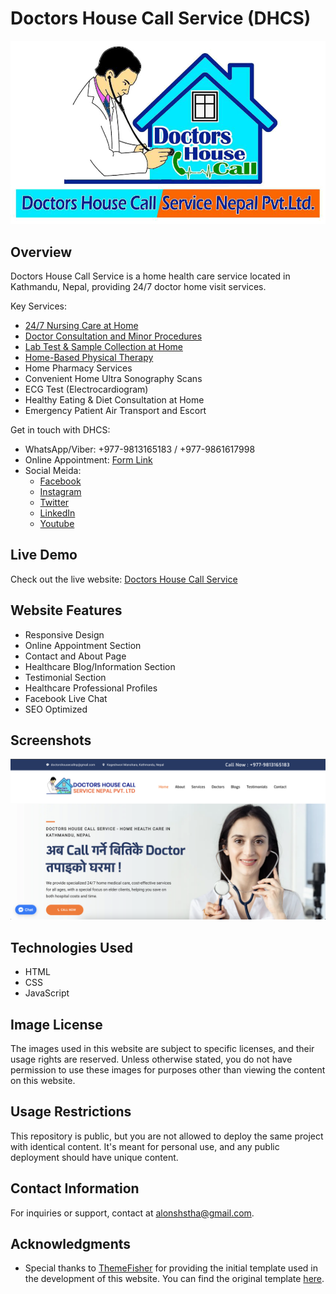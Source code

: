 # Doctors House Call Service (DHCS)

![DHCS Logo](/static/images/fulllogo.png)

## Overview

Doctors House Call Service is a home health care service located in Kathmandu, Nepal, providing 24/7 doctor home visit services.

Key Services:
- [24/7 Nursing Care at Home](https://doctorshousecall.com.np/blogs/home-nursing-care-service-in-nepal/)
- [Doctor Consultation and Minor Procedures](https://doctorshousecall.com.np/blogs/doctor-home-visit-and-online-consultation-nepal/)
- [Lab Test & Sample Collection at Home](https://doctorshousecall.com.np/blogs/whole-body-checkup-lab-blood-test-at-home/)
- [Home-Based Physical Therapy](https://doctorshousecall.com.np/blogs/physiotherapy-at-home-nepal/)
- Home Pharmacy Services
- Convenient Home Ultra Sonography Scans
- ECG Test (Electrocardiogram)
- Healthy Eating & Diet Consultation at Home
- Emergency Patient Air Transport and Escort

Get in touch with DHCS:
- WhatsApp/Viber: +977-9813165183 / +977-9861617998
- Online Appointment: [Form Link](https://doctorshousecall.com.np/appointment/)
- Social Meida:
    - [Facebook](https://www.facebook.com/DoctorsHouseCallServiceNepal)
    - [Instagram](https://www.instagram.com/doctorshousecallservicenepal/)
    - [Twitter](https://twitter.com/doctorshousecal)
    - [LinkedIn](https://np.linkedin.com/company/doctors-house-call-service-nepal)
    - [Youtube](https://www.youtube.com/@Official_doctorshousecall)

## Live Demo

Check out the live website: [Doctors House Call Service](https://doctorshousecall.com.np/)

## Website Features

- Responsive Design
- Online Appointment Section
- Contact and About Page
- Healthcare Blog/Information Section
- Testimonial Section
- Healthcare Professional Profiles
- Facebook Live Chat
- SEO Optimized

## Screenshots

![Screenshot 1](static/images/website-demo.png)

## Technologies Used

- HTML
- CSS
- JavaScript

## Image License

The images used in this website are subject to specific licenses, and their usage rights are reserved. Unless otherwise stated, you do not have permission to use these images for purposes other than viewing the content on this website.

## Usage Restrictions

This repository is public, but you are not allowed to deploy the same project with identical content. It's meant for personal use, and any public deployment should have unique content.

## Contact Information

For inquiries or support, contact at [alonshstha@gmail.com](mailto:alonshstha@gmail.com).

## Acknowledgments

- Special thanks to [ThemeFisher](https://themefisher.com/) for providing the initial template used in the development of this website. You can find the original template [here](https://github.com/themefisher/novena-bootstrap).